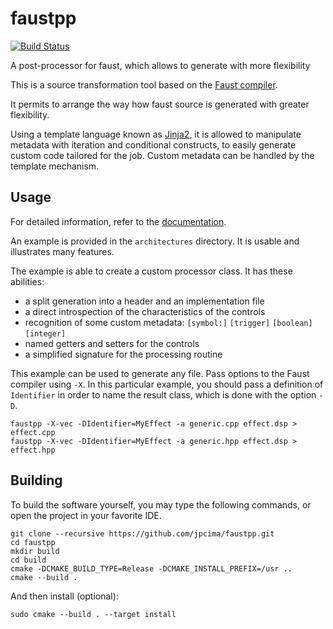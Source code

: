 # faustpp

[![Build Status](https://travis-ci.com/jpcima/faustpp.svg?branch=master)](https://travis-ci.com/jpcima/faustpp)

A post-processor for faust, which allows to generate with more flexibility

This is a source transformation tool based on the [Faust compiler](https://faust.grame.fr/).

It permits to arrange the way how faust source is generated with greater flexibility.

Using a template language known as [Jinja2](https://jinja.palletsprojects.com/), it is allowed to manipulate
metadata with iteration and conditional constructs, to easily generate custom code tailored for the job.
Custom metadata can be handled by the template mechanism.

## Usage

For detailed information, refer to the [documentation](https://jpcima.github.io/faustpp).

An example is provided in the `architectures` directory.
It is usable and illustrates many features.

The example is able to create a custom processor class. It has these abilities:
- a split generation into a header and an implementation file
- a direct introspection of the characteristics of the controls
- recognition of some custom metadata: `[symbol:]` `[trigger]` `[boolean]` `[integer]`
- named getters and setters for the controls
- a simplified signature for the processing routine

This example can be used to generate any file. Pass options to the Faust compiler using `-X`.
In this particular example, you should pass a definition of `Identifier` in order to name the result class,
which is done with the option `-D`.

```
faustpp -X-vec -DIdentifier=MyEffect -a generic.cpp effect.dsp > effect.cpp
faustpp -X-vec -DIdentifier=MyEffect -a generic.hpp effect.dsp > effect.hpp
```

## Building

To build the software yourself, you may type the following commands, or open the project in your favorite IDE.

```
git clone --recursive https://github.com/jpcima/faustpp.git
cd faustpp
mkdir build
cd build
cmake -DCMAKE_BUILD_TYPE=Release -DCMAKE_INSTALL_PREFIX=/usr ..
cmake --build .
```

And then install (optional):

```
sudo cmake --build . --target install
```
